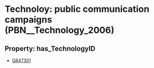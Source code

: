 # Technoloy: __public communication campaigns__ (PBN__Technology_2006)

## Property: has_TechnologyID

* [Q847301](Q847301)

